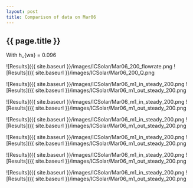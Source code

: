 ```yaml
---
layout: post
title: Comparison of data on Mar06
---
```

{{ page.title }}
-----------------
With h_{wa} = 0.096

![Results]({{ site.baseurl }}/images/ICSolar/Mar06_200_flowrate.png ![Results]({{ site.baseurl }}/images/ICSolar/Mar06_200_Q.png

![Results]({{ site.baseurl }}/images/ICSolar/Mar06_m1_in_steady_200.png ![Results]({{ site.baseurl }}/images/ICSolar/Mar06_m1_out_steady_200.png

![Results]({{ site.baseurl }}/images/ICSolar/Mar06_m1_in_steady_200.png ![Results]({{ site.baseurl }}/images/ICSolar/Mar06_m1_out_steady_200.png

![Results]({{ site.baseurl }}/images/ICSolar/Mar06_m1_in_steady_200.png ![Results]({{ site.baseurl }}/images/ICSolar/Mar06_m1_out_steady_200.png

![Results]({{ site.baseurl }}/images/ICSolar/Mar06_m1_in_steady_200.png ![Results]({{ site.baseurl }}/images/ICSolar/Mar06_m1_out_steady_200.png

![Results]({{ site.baseurl }}/images/ICSolar/Mar06_m1_in_steady_200.png ![Results]({{ site.baseurl }}/images/ICSolar/Mar06_m1_out_steady_200.png

![Results]({{ site.baseurl }}/images/ICSolar/Mar06_m1_in_steady_200.png ![Results]({{ site.baseurl }}/images/ICSolar/Mar06_m1_out_steady_200.png

